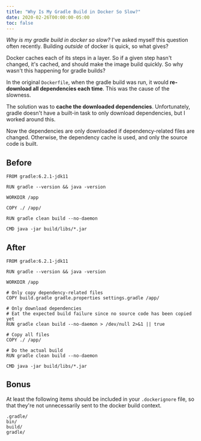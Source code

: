 ```yaml
---
title: "Why Is My Gradle Build in Docker So Slow?"
date: 2020-02-26T00:00:00-05:00
toc: false
---
```


_Why is my gradle build in docker so slow?_ I've asked myself this question often recently. Building _outside_ of docker is quick, so what gives?

Docker caches each of its steps in a layer. So if a given step hasn't changed, it's cached, and should make the image build quickly. So why wasn't this happening for gradle builds? 

In the original `Dockerfile`, when the gradle build was run, it would **re-download all dependencies each time**. This was the cause of the slowness. 

The solution was to **cache the downloaded dependencies**. Unfortunately, gradle doesn't have a built-in task to only download dependencies, but I worked around this. 

Now the dependencies are only downloaded if dependency-related files are changed. Otherwise, the dependency cache is used, and only the source code is built.

## Before

```
FROM gradle:6.2.1-jdk11

RUN gradle --version && java -version 

WORKDIR /app

COPY ./ /app/

RUN gradle clean build --no-daemon

CMD java -jar build/libs/*.jar
```

## After

```
FROM gradle:6.2.1-jdk11

RUN gradle --version && java -version 

WORKDIR /app

# Only copy dependency-related files
COPY build.gradle gradle.properties settings.gradle /app/

# Only download dependencies
# Eat the expected build failure since no source code has been copied yet
RUN gradle clean build --no-daemon > /dev/null 2>&1 || true

# Copy all files
COPY ./ /app/

# Do the actual build
RUN gradle clean build --no-daemon

CMD java -jar build/libs/*.jar
```

## Bonus

At least the following items should be included in your `.dockerignore` file, so that they're not unnecessarily sent to the docker build context.

```
.gradle/
bin/
build/
gradle/
```
